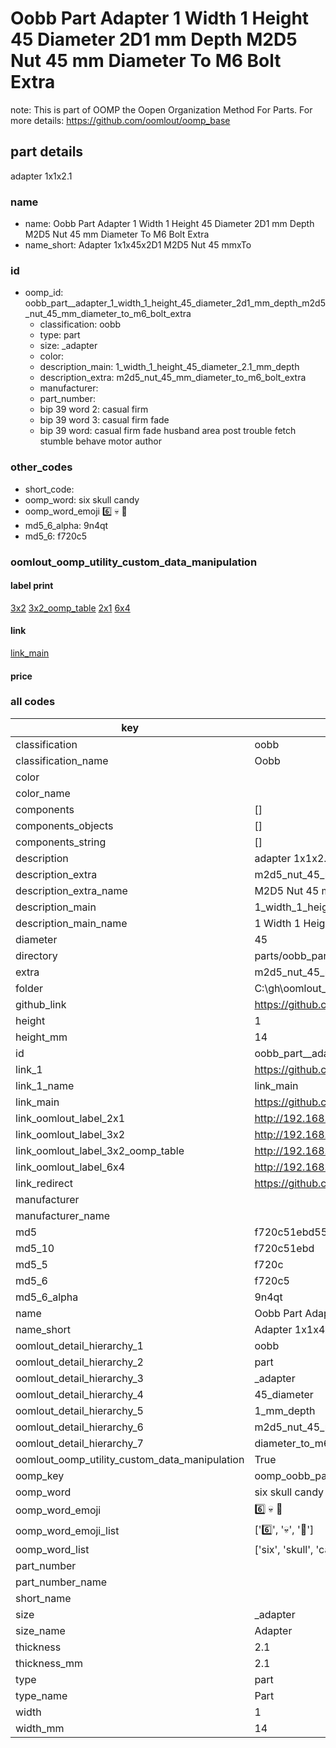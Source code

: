 # Oobb Part  Adapter 1 Width 1 Height 45 Diameter 2D1 mm Depth M2D5 Nut 45 mm Diameter To M6 Bolt Extra  

note: This is part of OOMP the Oopen Organization Method For Parts. For more details: https://github.com/oomlout/oomp_base

##  part details
  



 adapter 1x1x2.1



### name
* name: Oobb Part  Adapter 1 Width 1 Height 45 Diameter 2D1 mm Depth M2D5 Nut 45 mm Diameter To M6 Bolt Extra
* name_short: Adapter 1x1x45x2D1 M2D5 Nut 45 mmxTo
### id
* oomp_id: oobb_part__adapter_1_width_1_height_45_diameter_2d1_mm_depth_m2d5_nut_45_mm_diameter_to_m6_bolt_extra
  * classification: oobb
  * type: part
  * size: _adapter
  * color: 
  * description_main: 1_width_1_height_45_diameter_2.1_mm_depth
  * description_extra: m2d5_nut_45_mm_diameter_to_m6_bolt_extra
  * manufacturer: 
  * part_number: 
  * bip 39 word 2: casual firm
  * bip 39 word 3: casual firm fade
  * bip 39 word: casual firm fade husband area post trouble fetch stumble behave motor author

### other_codes
* short_code: 
* oomp_word: six skull candy
* oomp_word_emoji :six: :skull: :candy:
* md5_6_alpha: 9n4qt
* md5_6: f720c5






### oomlout_oomp_utility_custom_data_manipulation
#### label print
[3x2](http://192.168.1.245:1112/?label=oomp%209n4qt)
[3x2_oomp_table](http://192.168.1.108:1112/?label=oomp%209n4qt)
[2x1](http://192.168.1.242:1112/?label=oomp%209n4qt)
[6x4](http://192.168.1.55:1112/?label=oomp%209n4qt)    

#### link

[link_main](https://github.com/oomlout/oomlout_oobb_version_4_generated_parts/tree/main/navigation_oomp/oobb/part/_adapter/1_width_1_height_45_diameter_2.1_mm_depth/m2d5_nut_45_mm_diameter_to_m6_bolt_extra/part)                              

#### price







### all codes 
| key | value |  
| --- | --- |  
| classification | oobb |  
| classification_name | Oobb |  
| color |  |  
| color_name |  |  
| components | [] |  
| components_objects | [] |  
| components_string | [] |  
| description |  adapter 1x1x2.1 |  
| description_extra | m2d5_nut_45_mm_diameter_to_m6_bolt_extra |  
| description_extra_name | M2D5 Nut 45 mm Diameter To M6 Bolt Extra |  
| description_main | 1_width_1_height_45_diameter_2.1_mm_depth |  
| description_main_name | 1 Width 1 Height 45 Diameter 2.1 mm Depth |  
| diameter | 45 |  
| directory | parts/oobb_part__adapter_1_width_1_height_45_diameter_2d1_mm_depth_m2d5_nut_45_mm_diameter_to_m6_bolt_extra |  
| extra | m2d5_nut_45_mm_diameter_to_m6_bolt |  
| folder | C:\gh\oomlout_oobb_version_4_generated_parts\parts\oobb_part__adapter_1_width_1_height_45_diameter_2d1_mm_depth_m2d5_nut_45_mm_diameter_to_m6_bolt_extra |  
| github_link | https://github.com/oomlout/oomlout_oomp_part_src/tree/main/parts/oobb_part__adapter_1_width_1_height_45_diameter_2d1_mm_depth_m2d5_nut_45_mm_diameter_to_m6_bolt_extra |  
| height | 1 |  
| height_mm | 14 |  
| id | oobb_part__adapter_1_width_1_height_45_diameter_2d1_mm_depth_m2d5_nut_45_mm_diameter_to_m6_bolt_extra |  
| link_1 | https://github.com/oomlout/oomlout_oobb_version_4_generated_parts/tree/main/navigation_oomp/oobb/part/_adapter/1_width_1_height_45_diameter_2.1_mm_depth/m2d5_nut_45_mm_diameter_to_m6_bolt_extra/part |  
| link_1_name | link_main |  
| link_main | https://github.com/oomlout/oomlout_oobb_version_4_generated_parts/tree/main/navigation_oomp/oobb/part/_adapter/1_width_1_height_45_diameter_2.1_mm_depth/m2d5_nut_45_mm_diameter_to_m6_bolt_extra/part |  
| link_oomlout_label_2x1 | http://192.168.1.242:1112/?label=oomp%209n4qt |  
| link_oomlout_label_3x2 | http://192.168.1.245:1112/?label=oomp%209n4qt |  
| link_oomlout_label_3x2_oomp_table | http://192.168.1.108:1112/?label=oomp%209n4qt |  
| link_oomlout_label_6x4 | http://192.168.1.55:1112/?label=oomp%209n4qt |  
| link_redirect | https://github.com/oomlout/oomlout_oobb_version_4_generated_parts/tree/main/parts/oobb__adapter_01_01_45_2d1_ex_m2d5_nut_45_mm_diameter_to_m6_bolt |  
| manufacturer |  |  
| manufacturer_name |  |  
| md5 | f720c51ebd555d22a285a6fea395d11d |  
| md5_10 | f720c51ebd |  
| md5_5 | f720c |  
| md5_6 | f720c5 |  
| md5_6_alpha | 9n4qt |  
| name | Oobb Part  Adapter 1 Width 1 Height 45 Diameter 2D1 mm Depth M2D5 Nut 45 mm Diameter To M6 Bolt Extra |  
| name_short | Adapter 1x1x45x2D1 M2D5 Nut 45 mmxTo |  
| oomlout_detail_hierarchy_1 | oobb |  
| oomlout_detail_hierarchy_2 | part |  
| oomlout_detail_hierarchy_3 | _adapter |  
| oomlout_detail_hierarchy_4 | 45_diameter |  
| oomlout_detail_hierarchy_5 | 1_mm_depth |  
| oomlout_detail_hierarchy_6 | m2d5_nut_45_mm |  
| oomlout_detail_hierarchy_7 | diameter_to_m6_bolt_extra |  
| oomlout_oomp_utility_custom_data_manipulation | True |  
| oomp_key | oomp_oobb_part__adapter_1_width_1_height_45_diameter_2d1_mm_depth_m2d5_nut_45_mm_diameter_to_m6_bolt_extra |  
| oomp_word | six skull candy |  
| oomp_word_emoji | :six: :skull: :candy: |  
| oomp_word_emoji_list | [':six:', ':skull:', ':candy:'] |  
| oomp_word_list | ['six', 'skull', 'candy'] |  
| part_number |  |  
| part_number_name |  |  
| short_name |  |  
| size | _adapter |  
| size_name |  Adapter |  
| thickness | 2.1 |  
| thickness_mm | 2.1 |  
| type | part |  
| type_name | Part |  
| width | 1 |  
| width_mm | 14 |  
